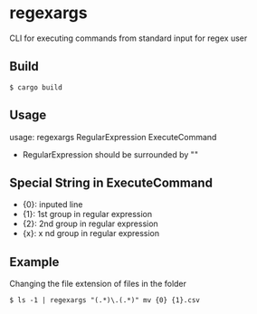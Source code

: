 # regexargs

CLI for executing commands from standard input for regex user


## Build

```
$ cargo build
```

## Usage

usage: regexargs RegularExpression ExecuteCommand

- RegularExpression should be surrounded by ""

## Special String in ExecuteCommand
- {0}: inputed line
- {1}: 1st group in regular expression
- {2}: 2nd group in regular expression
- {x}: x nd group in regular expression



## Example

Changing the file extension of files in the folder

```
$ ls -1 | regexargs "(.*)\.(.*)" mv {0} {1}.csv
```



